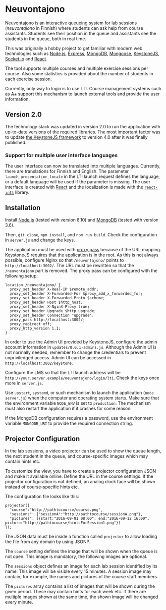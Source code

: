 # Neuvontajono

Neuvontajono is an interactive queueing system for lab sessions (*neuvontajono* in Finnish) where students can ask
help from course assistants. Students see their position in the queue and assistants see the students in the queue,
both in real time.

This was originally a hobby project to get familiar with modern web technologies such as [Node.js](https://nodejs.org/), [Express](http://expressjs.com/), [MongoDB](http://www.mongodb.org), [Mongoose](http://mongoosejs.com/),
[KeystoneJS](http://keystonejs.com/), [Socket.io](http://socket.io) and [React](https://reactjs.org/).

The tool supports multiple courses and multiple exercise sessions per course. Also some statistics is provided about
the number of students in each exercise session.

Currently, only way to login is to use LTI. Course management systems such as [A+](https://github.com/Aalto-LeTech/a-plus)
support this mechanism to launch external tools and provide the user information.

## Version 2.0

The technology stack was updated in version 2.0 to run the application with up-to-date versions of the required
libraries. The most important factor was to update [the KeystoneJS framework](https://github.com/keystonejs/keystone)
to version 4.0 after it was finally published.

### Support for multiple user interface languages

The user interface can now be translated into multiple languages. Currently, there are translations for Finnish
and English. The parameter `launch_presentation_locale` in the LTI launch request defines the language, or a default
language will be used if the parameter is missing. The user interface is created with [React](https://reactjs.org/)
and the localization is made with the [`react-intl`](https://github.com/yahoo/react-intl) library.

## Installation

Install [Node.js](https://nodejs.org/en/download/) (tested with version 8.10) and [MongoDB](https://www.mongodb.com/download-center)
(tested with version 3.6).

Then, `git clone`, `npm install`, and `npm run build`. Check the configuration in `server.js` and change the keys.

The application must be used with [proxy pass](http://nginx.org/en/docs/http/ngx_http_proxy_module.html) because of
the URL mapping. KeystoneJS requires that the application is in the root. As this is not always possible, configure
Nginx so that `/neuvontajono/` points to `http://localhost:3002/`. The URL must be rewritten so that the `/neuvontajono`
part is removed. The proxy pass can be configured with the following setup:

```
location /neuvontajono/ {
  proxy_set_header X-Real-IP $remote_addr;
  proxy_set_header X-Forwarded-For $proxy_add_x_forwarded_for;
  proxy_set_header X-Forwarded-Proto $scheme;
  proxy_set_header Host $http_host;
  proxy_set_header X-NginX-Proxy true;
  proxy_set_header Upgrade $http_upgrade;
  proxy_set_header Connection "upgrade";
  proxy_pass http://localhost:3002/;
  proxy_redirect off;
  proxy_http_version 1.1;
}
```

In order to use the Admin UI provided by KeystoneJS, configure the admin account information in `updates/0.0.1-admins.js`.
Although the Admin UI is not normally needed, remember to change the credentials to prevent unpriviledged access.
Admin UI can be accessed in `http://localhost:3002/keystone`.

Configure the LMS so that the LTI launch address will be `http://your.server.example/neuvontajono/login/lti`.
Check the keys once more in `server.js`.

Use `upstart`, `systemd`, or such mechanism to launch the application (`node server.js`) when the computer and
operating system starts. Make sure that the environment variable `NODE_ENV` is set to `production`. The mechanism
must also restart the application if it crashes for some reason.

If the MongoDB configuration requires a password, use the environment variable `MONGODB_URI` to provide the required
connection string.

## Projector Configuration

In the lab sessions, a video projector can be used to show the queue length, the next student in the queue, and
course-specific images which may contain hints etc.

To customize the view, you have to create a projector configuration JSON and make it available online. Define the
URL in the course settings. If the projector configuration is not defined, an analog clock face will be shown
instead of course-specific hints etc.

The configuration file looks like this:
```
projector({
  "course":"http://pathtocourse/course.png",
  "sessions": {"sessionA":"http://pathtocourse/sessionA.png"},
  "pictures": [{start:"2016-09-01 08:00", end:"2016-09-12 16:00", picture:"http://pathtocourse/hintsForSession1.png"}]
});
```
The JSON data must be inside a function called `projector` to allow loading the file from any domain by using JSONP.

The `course` setting defines the image that will be shown when the queue is not open. This image is mandatory,
the following images are optional.

The `sessions` object defines an image for each lab session identified by its name. This image will be visible every
15 minutes. A session image may contain, for example, the names and pictures of the course staff members.

The `pictures` array contains a list of images that will be shown during the given period. These may contain hints for
each week etc. If there are multiple images shown at the same time, the shown image will be changed every minute.

